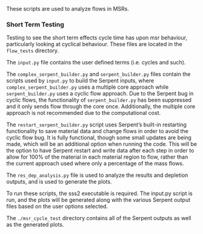 These scripts are used to analyze flows in MSRs.

### Short Term Testing

Testing to see the short term effects cycle time has upon msr behaviour, particularly looking at cyclical behaviour. These files are located in the `flow_tests` directory.

The `input.py` file contains the user defined terms (i.e. cycles and such).

The `complex_serpent_builder.py` and `serpent_builder.py` files contain the scripts used by `input.py` to build the Serpent inputs, where `complex_serpent_builder.py` uses a multiple core approach while `serpent_builder.py` uses a cyclic flow approach. Due to the Serpent bug in cyclic flows, the functionality of `serpent_builder.py` has been suppressed and it only sends flow through the core once. Additionally, the multiple core approach is not recommended due to the computational cost.

The `restart_serpent_builder.py` script uses Serpent’s built-in restarting functionality to save material data and change flows in order to avoid the cyclic flow bug. It is fully functional, though some small updates are being made, which will be an additional option when running the code. This will be the option to have Serpent restart and write data after each step in order to allow for 100% of the material in each material region to flow, rather than the current approach used where only a percentage of the mass flows.

The `res_dep_analysis.py` file is used to analyze the results and depletion outputs, and is used to generate the plots.

To run these scripts, the sss2 executable is required. The input.py script is run, and the plots will be generated along with the various Serpent output files based on the user options selected.

The `./msr_cycle_test` directory contains all of the Serpent outputs as well as the generated plots.

